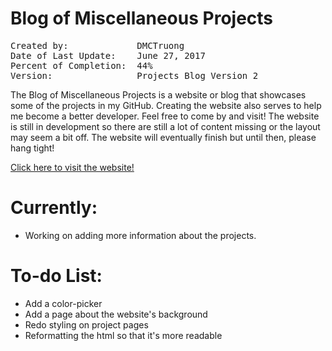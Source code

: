 # Blog of Miscellaneous Projects
<pre>
Created by:				DMCTruong
Date of Last Update:  	June 27, 2017
Percent of Completion:	44%
Version:              	Projects Blog Version 2
</pre>


The Blog of Miscellaneous Projects is a website or blog that showcases some of the projects in my GitHub. Creating the website also serves to help me become a better developer. Feel free to come by and visit! The website is still in development so there are still a lot of content missing or the layout may seem a bit off. The website will eventually finish but until then, please hang tight!

<a href="https://dmctruong.github.io/index.html">Click here to visit the website!</a>

# Currently: 
- Working on adding more information about the projects.

# To-do List:
- Add a color-picker
- Add a page about the website's background
- Redo styling on project pages
- Reformatting the html so that it's more readable








